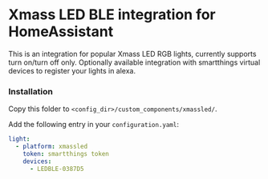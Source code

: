 # Xmass LED BLE integration for HomeAssistant

This is an integration for popular Xmass LED RGB lights, currently supports turn on/turn off only.
Optionally available integration with smartthings virtual devices to register your lights in alexa.



### Installation

Copy this folder to `<config_dir>/custom_components/xmassled/`.

Add the following entry in your `configuration.yaml`:

```yaml
light:
  - platform: xmassled
    token: smartthings token
    devices: 
      - LEDBLE-0387D5 
```